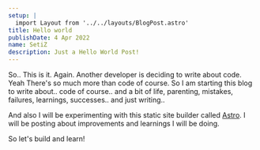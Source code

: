 ```yaml
---
setup: |
  import Layout from '../../layouts/BlogPost.astro'
title: Hello world
publishDate: 4 Apr 2022
name: SetiZ
description: Just a Hello World Post!
---
```


<!-- <Cool name={frontmatter.name} href="https://twitter.com/funkysetiz" client:load /> -->

So.. This is it. Again. Another developer is deciding to write about code. Yeah There's so much more than code of course. So I am starting this blog to write about.. code of course.. and a bit of life, parenting, mistakes, failures, learnings, successes.. and just writing..

And also I will be experimenting with this static site builder called [Astro](https://astro,build/). I will be posting about improvements and learnings I will be doing.

So let's build and learn!
